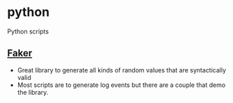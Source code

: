 # python
Python scripts

## [Faker](https://github.com/macatak/python/tree/main/faker)
-  Great library to generate all kinds of random values that are syntactically valid
-  Most scripts are to generate log events but there are a couple that demo the library.
